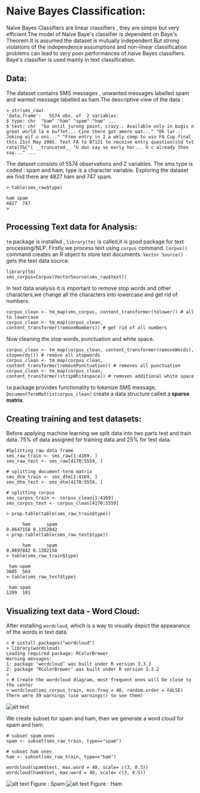 # Naive Bayes Classification:  
  
  Naive Bayes Classifiers are linear classifiers , they are simple but very efficient.The model of Naive Baye's classifier is dependent   on Baye's Theorem.It is assumed the dataset is mutually independent.But strong violations of the independence assumptions and 
  non-linear classification problems can lead to very poor performances of naive Bayes classifiers. Baye's classifier is used mainly in
  text classification. 
  
  ## Data:  
  
  The dataset contains SMS messages , unwanted messages labelled spam and wanted message labelled as ham.The descriptive view of the data :  
  
  ```
  > str(sms_raw)
'data.frame':	5574 obs. of  2 variables:
 $ type: chr  "ham" "ham" "spam" "ham" ...
 $ text: chr  "Go until jurong point, crazy.. Available only in bugis n great world la e buffet... Cine there got amore wat..." "Ok lar... Joking wif u oni..." "Free entry in 2 a wkly comp to win FA Cup final tkts 21st May 2005. Text FA to 87121 to receive entry question(std txt rate)T&C"| __truncated__ "U dun say so early hor... U c already then say..." ...
 ```
 The dataset consists of 5574 observations and 2 variables. The sms type is coded : spam and ham, type is a character variable.
 Exploring the dataset we find there are 4827 ham and 747 spam.
 ```
 > table(sms_raw$type)

 ham spam 
4827  747 
>
```  
## Processing Text data for Analysis:  
```tm``` package is installed , ```library(tm)``` is called,it is good package for text processing/NLP. Firstly we process text using ```corpus``` command. ```Corpus()``` command creates an R object to store text documents. ```Vector Source()``` gets the text data source.  
```
library(tm)
sms_corpus=Corpus(VectorSource(sms_raw$text))
```
In text data analysis it is important to remove stop words and other characters,we change all the characters into lowercase and get rid of numbers.  
```
corpus_clean <- tm_map(sms_corpus, content_transformer(tolower)) # all to lowercase
corpus_clean <- tm_map(corpus_clean, content_transformer(removeNumbers)) # get rid of all numbers
```  
Now cleaning the stop words, punctuation and white space.  
```
corpus_clean <- tm_map(corpus_clean, content_transformer(removeWords), stopwords()) # remove all stopwords
corpus_clean <- tm_map(corpus_clean, content_transformer(removePunctuation)) # removes all punctuation
corpus_clean <- tm_map(corpus_clean, content_transformer(stripWhitespace)) # removes additional white space
```  
```tm``` package provides functionality to tokenize SMS message, ```DocumentTermMatrix(corpus_clean)``` create a data structure called a **sparse matrix**.  

## Creating training and test datasets:

Before applying machine learning we split data into two parts test and train data. 75% of data assigned for training data and 25% for test data.  
```
#Splitting raw data frame
sms_raw_train <- sms_raw[1:4169, ]
sms_raw_test <- sms_raw[4170:5559, ]

# splitting document-term matrix
sms_dtm_train <- sms_dtm[1:4169, ]
sms_dtm_test <- sms_dtm[4170:5559, ]

# splitting corpus
sms_corpus_train <- corpus_clean[1:4169]
sms_corpus_test <- corpus_clean[4170:5559]

> prop.table(table(sms_raw_train$type))

      ham      spam 
0.8647158 0.1352842 
> prop.table(table(sms_raw_test$type))

      ham      spam 
0.8697842 0.1302158 
> table(sms_raw_train$type)

 ham spam 
3605  564 
> table(sms_raw_test$type)

 ham spam 
1209  181 
```

## Visualizing text data - Word Cloud:  

After installing ```wordcloud```, which is a way to visually depict the appearance of the words in text data.

```
> # install.packages("wordcloud")
> library(wordcloud)
Loading required package: RColorBrewer
Warning messages:
1: package ‘wordcloud’ was built under R version 3.3.3 
2: package ‘RColorBrewer’ was built under R version 3.3.2 
> 
> # Create the wordcloud diagram, most frequent ones will be close to the center
> wordcloud(sms_corpus_train, min.freq = 40, random.order = FALSE)
There were 39 warnings (use warnings() to see them)
````

![alt text](https://github.com/jishu1989/MachineLearning/blob/master/classifier_bayesian/wordcloud_sms_corpus_train.jpeg)  

We create subset for spam and ham, then we generate a word cloud for spam and ham.

```
# subset spam ones
spam <- subset(sms_raw_train, type=="spam")

# subset ham ones
ham <- subset(sms_raw_train, type=="ham")

wordcloud(spam$text, max.word = 40, scale= c(3, 0.5))
wordcloud(ham$text, max.word = 40, scale= c(3, 0.5))
```  
![alt text](https://github.com/jishu1989/MachineLearning/blob/master/classifier_bayesian/spam.jpeg)  Figure : Spam ![alt text](https://github.com/jishu1989/MachineLearning/blob/master/classifier_bayesian/ham.jpeg)   Figure : Ham

